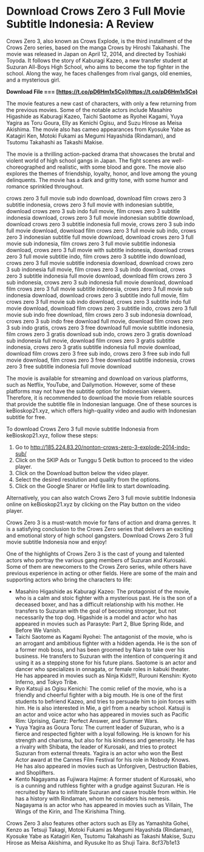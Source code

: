 # Download Crows Zero 3 Full Movie Subtitle Indonesia: A Review
 
Crows Zero 3, also known as Crows Explode, is the third installment of the Crows Zero series, based on the manga Crows by Hiroshi Takahashi. The movie was released in Japan on April 12, 2014, and directed by Toshiaki Toyoda. It follows the story of Kaburagi Kazeo, a new transfer student at Suzuran All-Boys High School, who aims to become the top fighter in the school. Along the way, he faces challenges from rival gangs, old enemies, and a mysterious girl.
 
**Download File === [https://t.co/pD6Hm1x5Co](https://t.co/pD6Hm1x5Co)**


 
The movie features a new cast of characters, with only a few returning from the previous movies. Some of the notable actors include Masahiro Higashide as Kaburagi Kazeo, Taichi Saotome as Ryohei Kagami, Yuya Yagira as Toru Goura, Elly as Kenichi Ogisu, and Suzu Hirose as Meisa Akishima. The movie also has cameo appearances from Kyosuke Yabe as Katagiri Ken, Motoki Fukami as Megumi Hayashida (Rindaman), and Tsutomu Takahashi as Takashi Makise.
 
The movie is a thrilling action-packed drama that showcases the brutal and violent world of high school gangs in Japan. The fight scenes are well-choreographed and realistic, with some blood and gore. The movie also explores the themes of friendship, loyalty, honor, and love among the young delinquents. The movie has a dark and gritty tone, with some humor and romance sprinkled throughout.
 
crows zero 3 full movie sub indo download,  download film crows zero 3 subtitle indonesia,  crows zero 3 full movie with indonesian subtitle,  download crows zero 3 sub indo full movie,  film crows zero 3 subtitle indonesia download,  crows zero 3 full movie indonesian subtitle download,  download crows zero 3 subtitle indonesia full movie,  crows zero 3 sub indo full movie download,  download film crows zero 3 full movie sub indo,  crows zero 3 indonesian subtitle full movie download,  download crows zero 3 full movie sub indonesia,  film crows zero 3 full movie subtitle indonesia download,  crows zero 3 full movie with subtitle indonesia,  download crows zero 3 full movie subtitle indo,  film crows zero 3 subtitle indo download,  crows zero 3 full movie subtitle indonesia download,  download crows zero 3 sub indonesia full movie,  film crows zero 3 sub indo download,  crows zero 3 subtitle indonesia full movie download,  download film crows zero 3 sub indonesia,  crows zero 3 sub indonesia full movie download,  download film crows zero 3 full movie subtitle indonesia,  crows zero 3 full movie sub indonesia download,  download crows zero 3 subtitle indo full movie,  film crows zero 3 full movie sub indo download,  crows zero 3 subtitle indo full movie download,  download film crows zero 3 subtitle indo,  crows zero 3 full movie sub indo free download,  film crows zero 3 sub indonesia download,  crows zero 3 sub indo free download full movie,  download film crows zero 3 sub indo gratis,  crows zero 3 free download full movie subtitle indonesia,  film crows zero 3 gratis download sub indo,  crows zero 3 gratis download sub indonesia full movie,  download film crows zero 3 gratis subtitle indonesia,  crows zero 3 gratis subtitle indonesia full movie download,  download film crows zero 3 free sub indo,  crows zero 3 free sub indo full movie download,  film crows zero 3 free download subtitle indonesia,  crows zero 3 free subtitle indonesia full movie download
 
The movie is available for streaming and download on various platforms, such as Netflix, YouTube, and Dailymotion. However, some of these platforms may not have the subtitle option for Indonesian viewers. Therefore, it is recommended to download the movie from reliable sources that provide the subtitle file in Indonesian language. One of these sources is keBioskop21.xyz, which offers high-quality video and audio with Indonesian subtitle for free.
 
To download Crows Zero 3 full movie subtitle Indonesia from keBioskop21.xyz, follow these steps:
 
1. Go to http://185.224.83.20/nonton-crows-zero-3-explode-2014-indo-sub/
2. Click on the SKIP Ads or Tunggu 5 Detik button to proceed to the video player.
3. Click on the Download button below the video player.
4. Select the desired resolution and quality from the options.
5. Click on the Google Sharer or Hxfile link to start downloading.

Alternatively, you can also watch Crows Zero 3 full movie subtitle Indonesia online on keBioskop21.xyz by clicking on the Play button on the video player.
 
Crows Zero 3 is a must-watch movie for fans of action and drama genres. It is a satisfying conclusion to the Crows Zero series that delivers an exciting and emotional story of high school gangsters. Download Crows Zero 3 full movie subtitle Indonesia now and enjoy!
  
One of the highlights of Crows Zero 3 is the cast of young and talented actors who portray the various gang members of Suzuran and Kurosaki. Some of them are newcomers to the Crows Zero series, while others have previous experience in acting or other fields. Here are some of the main and supporting actors who bring the characters to life:

- Masahiro Higashide as Kaburagi Kazeo: The protagonist of the movie, who is a calm and stoic fighter with a mysterious past. He is the son of a deceased boxer, and has a difficult relationship with his mother. He transfers to Suzuran with the goal of becoming stronger, but not necessarily the top dog. Higashide is a model and actor who has appeared in movies such as Parasyte: Part 2, Blue Spring Ride, and Before We Vanish.
- Taichi Saotome as Kagami Ryohei: The antagonist of the movie, who is an arrogant and ambitious fighter with a hidden agenda. He is the son of a former mob boss, and has been groomed by Nara to take over his business. He transfers to Suzuran with the intention of conquering it and using it as a stepping stone for his future plans. Saotome is an actor and dancer who specializes in onnagata, or female roles in kabuki theater. He has appeared in movies such as Ninja Kids!!!, Rurouni Kenshin: Kyoto Inferno, and Tokyo Tribe.
- Ryo Katsuji as Ogisu Kenichi: The comic relief of the movie, who is a friendly and cheerful fighter with a big mouth. He is one of the first students to befriend Kazeo, and tries to persuade him to join forces with him. He is also interested in Mie, a girl from a nearby school. Katsuji is an actor and voice actor who has appeared in movies such as Pacific Rim: Uprising, Gantz: Perfect Answer, and Summer Wars.
- Yuya Yagira as Goura Toru: The current leader of Suzuran, who is a fierce and respected fighter with a loyal following. He is known for his strength and charisma, but also for his kindness and generosity. He has a rivalry with Shibata, the leader of Kurosaki, and tries to protect Suzuran from external threats. Yagira is an actor who won the Best Actor award at the Cannes Film Festival for his role in Nobody Knows. He has also appeared in movies such as Unforgiven, Destruction Babies, and Shoplifters.
- Kento Nagayama as Fujiwara Hajime: A former student of Kurosaki, who is a cunning and ruthless fighter with a grudge against Suzuran. He is recruited by Nara to infiltrate Suzuran and cause trouble from within. He has a history with Rindaman, whom he considers his nemesis. Nagayama is an actor who has appeared in movies such as Villain, The Wings of the Kirin, and The Kirishima Thing.

Crows Zero 3 also features other actors such as Elly as Yamashita Gohei, Kenzo as Tetsuji Takagi, Motoki Fukami as Megumi Hayashida (Rindaman), Kyosuke Yabe as Katagiri Ken, Tsutomu Takahashi as Takashi Makise, Suzu Hirose as Meisa Akishima, and Ryusuke Ito as Shuji Taira.
 8cf37b1e13
 
